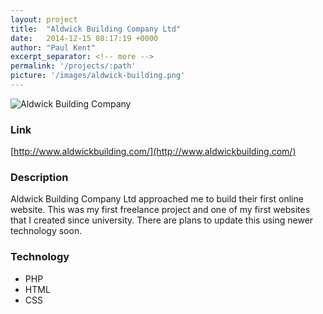```yaml
---
layout: project
title:  "Aldwick Building Company Ltd"
date:   2014-12-15 08:17:19 +0000
author: "Paul Kent"
excerpt_separator: <!-- more -->
permalink: '/projects/:path'
picture: '/images/aldwick-building.png'
---
```

![Aldwick Building Company]({{site.baseurl}}/images/aldwick-building.png)<!-- more -->

### Link
[http://www.aldwickbuilding.com/](http://www.aldwickbuilding.com/)

### Description
Aldwick Building Company Ltd approached me to build their first online website. This was my first freelance project and one of my first websites that I created since university. There are plans to update this using newer technology soon. 

### Technology
* PHP
* HTML
* CSS
